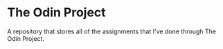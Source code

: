 # The Odin Project
A repository that stores all of the assignments that I've done through The Odin Project.
